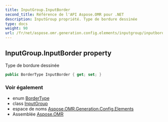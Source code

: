 ```yaml
---
title: InputGroup.InputBorder
second_title: Référence de l'API Aspose.OMR pour .NET
description: InputGroup propriété. Type de bordure dessinée
type: docs
weight: 90
url: /fr/net/aspose.omr.generation.config.elements/inputgroup/inputborder/
---
```

## InputGroup.InputBorder property

Type de bordure dessinée

```csharp
public BorderType InputBorder { get; set; }
```

### Voir également

* enum [BorderType](../../../aspose.omr.generation.config.enums/bordertype/)
* class [InputGroup](../)
* espace de noms [Aspose.OMR.Generation.Config.Elements](../../inputgroup/)
* Assemblée [Aspose.OMR](../../../)


